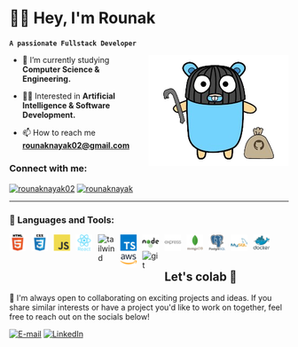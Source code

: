 # 🏄‍♂️ Hey, I'm Rounak

**`A passionate Fullstack Developer`**

<img align="right" src="./hello.png"/>

- 🌱 I’m currently studying **Computer Science & Engineering.**

- 🧑‍💻 Interested in **Artificial Intelligence & Software Development.**

- 📫 How to reach me **rounaknayak02@gmail.com**

<h3 align="left">Connect with me:</h3>
<p align="left">
<a href="https://twitter.com/rounaknayak02" target="blank"><img align="center" src="https://raw.githubusercontent.com/rahuldkjain/github-profile-readme-generator/master/src/images/icons/Social/twitter.svg" alt="rounaknayak02" height="30" width="40" /></a>
<a href="https://linkedin.com/in/rounaknayak" target="blank"><img align="center" src="https://raw.githubusercontent.com/rahuldkjain/github-profile-readme-generator/master/src/images/icons/Social/linked-in-alt.svg" alt="rounaknayak" height="30" width="40" /></a>
</p>

---

### 🧰 Languages and Tools:

<p align="left">
  <img align="left" width="30px" style="padding-right:10px;" src="https://raw.githubusercontent.com/devicons/devicon/master/icons/html5/html5-original-wordmark.svg" alt="html5"/>
  <img align="left" width="30px" style="padding-right:10px;" src="https://raw.githubusercontent.com/devicons/devicon/master/icons/css3/css3-original-wordmark.svg" alt="css3"/>
  <img align="left" width="30px" style="padding-right:10px;" src="https://raw.githubusercontent.com/devicons/devicon/master/icons/javascript/javascript-original.svg" alt="javascript"/>
  <img align="left" width="30px" style="padding-right:10px;" src="https://raw.githubusercontent.com/devicons/devicon/master/icons/react/react-original-wordmark.svg" alt="react"/>
  <img align="left" width="30px" style="padding-right:10px;" src="https://www.vectorlogo.zone/logos/tailwindcss/tailwindcss-icon.svg" alt="tailwind"/>
  <img align="left" width="30px" style="padding-right:10px;" src="https://raw.githubusercontent.com/devicons/devicon/master/icons/typescript/typescript-original.svg" alt="typescript"/>
  <img align="left" width="30px" style="padding-right:10px;" src="https://raw.githubusercontent.com/devicons/devicon/master/icons/nodejs/nodejs-original-wordmark.svg" alt="nodejs"/>
  <img align="left" width="30px" style="padding-right:10px;" src="https://raw.githubusercontent.com/devicons/devicon/master/icons/express/express-original-wordmark.svg" alt="express"/>
  <img align="left" width="30px" style="padding-right:10px;" src="https://raw.githubusercontent.com/devicons/devicon/master/icons/mongodb/mongodb-original-wordmark.svg" alt="mongodb"/>
  <img align="left" width="30px" style="padding-right:10px;" src="https://raw.githubusercontent.com/devicons/devicon/master/icons/postgresql/postgresql-original-wordmark.svg" alt="postgresql"/>
  <img align="left" width="30px" style="padding-right:10px;" src="https://raw.githubusercontent.com/devicons/devicon/master/icons/mysql/mysql-original-wordmark.svg" alt="mysql"/>
  <img align="left" width="30px" style="padding-right:10px;" src="https://raw.githubusercontent.com/devicons/devicon/master/icons/docker/docker-original-wordmark.svg" alt="docker"/>
  <img align="left" width="30px" style="padding-right:10px;" src="https://raw.githubusercontent.com/devicons/devicon/master/icons/amazonwebservices/amazonwebservices-original-wordmark.svg" alt="aws"/>
  <img align="left" width="30px" style="padding-right:10px;" src="https://www.vectorlogo.zone/logos/git-scm/git-scm-icon.svg" alt="git"/>
</p>
<br>
<br>

## Let's colab 🚀

🌟 I'm always open to collaborating on exciting projects and ideas. If you share similar interests or have a project you'd like to work on together, feel free to reach out on the socials below!

<p>
  <a href="mailto:rounaknayak02@gmail.com" target="_blank"><img alt="E-mail" src="https://img.shields.io/badge/-Gmail-ea4335?style=flat-square&logo=Gmail&logoColor=white" /></a>
  <a href="https://linkedin.com/in/rounaknayak" target="_blank"><img alt="LinkedIn" src="https://img.shields.io/badge/-LinkedIn-007ACC?style=flat-square&logo=linkedin&logoColor=white" />
</p>
